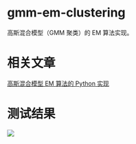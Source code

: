 # gmm-em-clustering
高斯混合模型（GMM 聚类）的 EM 算法实现。

# 相关文章
[高斯混合模型 EM 算法的 Python 实现](http://www.codebelief.com/article/2017/11/gmm-em-algorithm-implementation-by-python/)

# 测试结果
![](http://static.codebelief.com/2017/11/24/gmm.png)
